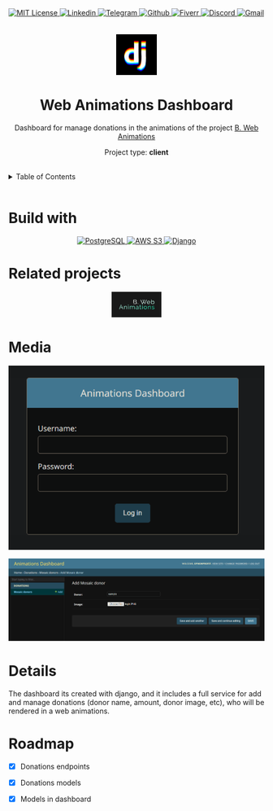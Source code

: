 <div><a href='https://github.com/darideveloper/web-animations-dashboard/blob/master/LICENSE' target='_blank'>
            <img src='https://img.shields.io/github/license/darideveloper/web-animations-dashboard.svg?style=for-the-badge' alt='MIT License' height='30px'/>
        </a><a href='https://www.linkedin.com/in/francisco-dari-hernandez-6456b6181/' target='_blank'>
                <img src='https://img.shields.io/static/v1?style=for-the-badge&message=LinkedIn&color=0A66C2&logo=LinkedIn&logoColor=FFFFFF&label=' alt='Linkedin' height='30px'/>
            </a><a href='https://t.me/darideveloper' target='_blank'>
                <img src='https://img.shields.io/static/v1?style=for-the-badge&message=Telegram&color=26A5E4&logo=Telegram&logoColor=FFFFFF&label=' alt='Telegram' height='30px'/>
            </a><a href='https://github.com/darideveloper' target='_blank'>
                <img src='https://img.shields.io/static/v1?style=for-the-badge&message=GitHub&color=181717&logo=GitHub&logoColor=FFFFFF&label=' alt='Github' height='30px'/>
            </a><a href='https://www.fiverr.com/darideveloper?up_rollout=true' target='_blank'>
                <img src='https://img.shields.io/static/v1?style=for-the-badge&message=Fiverr&color=222222&logo=Fiverr&logoColor=1DBF73&label=' alt='Fiverr' height='30px'/>
            </a><a href='https://discord.com/users/992019836811083826' target='_blank'>
                <img src='https://img.shields.io/static/v1?style=for-the-badge&message=Discord&color=5865F2&logo=Discord&logoColor=FFFFFF&label=' alt='Discord' height='30px'/>
            </a><a href='mailto:darideveloper@gmail.com?subject=Hello Dari Developer' target='_blank'>
                <img src='https://img.shields.io/static/v1?style=for-the-badge&message=Gmail&color=EA4335&logo=Gmail&logoColor=FFFFFF&label=' alt='Gmail' height='30px'/>
            </a></div><div align='center'><br><br><img src='https://github.com/darideveloper/web-animations-dashboard/blob/master/logo.png?raw=true' alt='Web Animations Dashboard' height='80px'/>

# Web Animations Dashboard

Dashboard for manage donations in the animations of the project [B. Web Animations](https://github.com/darideveloper/borg484-web-animations)

Project type: **client**

</div><br><details>
            <summary>Table of Contents</summary>
            <ol>
<li><a href='#buildwith'>Build With</a></li>
<li><a href='#relatedprojects'>Related Projects</a></li>
<li><a href='#media'>Media</a></li>
<li><a href='#details'>Details</a></li>
<li><a href='#roadmap'>Roadmap</a></li></ol>
        </details><br>

# Build with

<div align='center'><a href='https://www.postgresql.org/' target='_blank'> <img src='https://cdn.svgporn.com/logos/postgresql.svg' alt='PostgreSQL' title='PostgreSQL' height='50px'/> </a><a href='https://aws.amazon.com/es/s3/' target='_blank'> <img src='https://cdn.svgporn.com/logos/aws-s3.svg' alt='AWS S3' title='AWS S3' height='50px'/> </a><a href='https://docs.djangoproject.com/en/4.0/' target='_blank'> <img src='https://cdn.svgporn.com/logos/django.svg' alt='Django' title='Django' height='50px'/> </a></div>

# Related projects

<div align='center'><a href='https://github.com/darideveloper/borg484-web-animations' target='_blank'> <img src='https://github.com/darideveloper/borg484-web-animations/blob/master/logo.png?raw=true' alt='B. Web Animations' title='B. Web Animations' height='50px'/> </a></div>

# Media

![login](https://github.com/darideveloper/web-animations-dashboard/blob/master/screenshots/login.png?raw=true)

![form](https://github.com/darideveloper/web-animations-dashboard/blob/master/screenshots/form.png?raw=true)

# Details

The dashboard its created with django, and it includes a full service for add and manage donations (donor name, amount, donor image, etc), who will be rendered in a web animations.

# Roadmap

* [X] Donations endpoints
* [X] Donations models
* [X] Models in dashboard

